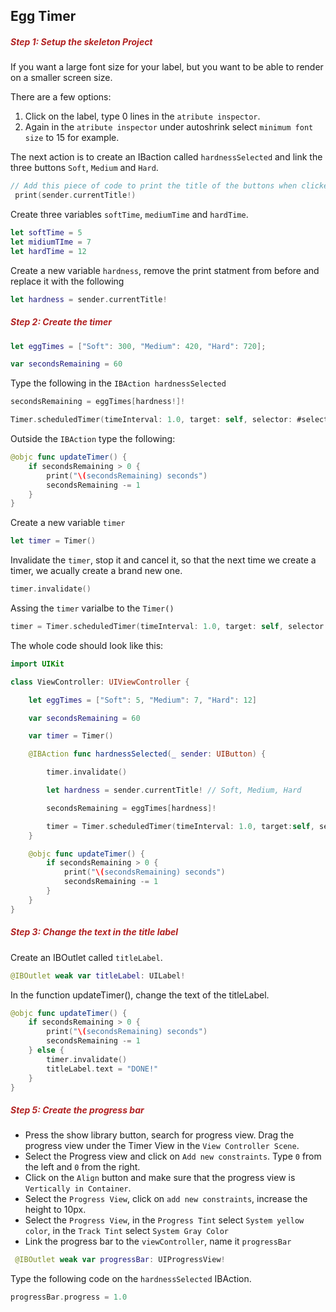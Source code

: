 <h2>Egg Timer</h2>

<h5 style="color: FireBrick">Step 1: Setup the skeleton Project</h5>

If you want a large font size for your label, but you want to be able to render on a smaller screen size.

There are a few options:

1. Click on the label, type 0 lines in the `atribute inspector`.
2. Again in the `atribute inspector` under autoshrink select `minimum font size` to 15 for example.

The next action is to create an IBaction called `hardnessSelected` and link the three buttons `Soft`, `Medium` and `Hard`.

```swift
// Add this piece of code to print the title of the buttons when clicked.
 print(sender.currentTitle!)
```

Create three variables `softTime`, `mediumTime` and `hardTime`.

```swift
let softTime = 5
let midiumTIme = 7
let hardTime = 12
```

Create a new variable `hardness`, remove the print statment from before and replace it with the following

```swift
let hardness = sender.currentTitle!
```

<h5 style="color: FireBrick">Step 2: Create the timer</h5>

```swift
let eggTimes = ["Soft": 300, "Medium": 420, "Hard": 720];

var secondsRemaining = 60
```

Type the following in the `IBAction hardnessSelected`

```swift
secondsRemaining = eggTimes[hardness!]!

Timer.scheduledTimer(timeInterval: 1.0, target: self, selector: #selector(updateTimer), userInfo:nil, repeats: <#T##Bool#>)
```

Outside the `IBAction` type the following:

```swift
@objc func updateTimer() {
    if secondsRemaining > 0 {
        print("\(secondsRemaining) seconds")
        secondsRemaining -= 1
    }
}
```

Create a new variable `timer`

```swift
let timer = Timer()
```

Invalidate the `timer`, stop it and cancel it, so that the next time we create a timer, we acually create a brand new one.

```swift
timer.invalidate()
```

Assing the `timer` varialbe to the `Timer()`

```swift
timer = Timer.scheduledTimer(timeInterval: 1.0, target: self, selector: #selector(updateTimer), userInfo:nil, repeats: <#T##Bool#>)
```

The whole code should look like this:

```swift
import UIKit

class ViewController: UIViewController {

    let eggTimes = ["Soft": 5, "Medium": 7, "Hard": 12]

    var secondsRemaining = 60

    var timer = Timer()

    @IBAction func hardnessSelected(_ sender: UIButton) {

        timer.invalidate()

        let hardness = sender.currentTitle! // Soft, Medium, Hard

        secondsRemaining = eggTimes[hardness]!

        timer = Timer.scheduledTimer(timeInterval: 1.0, target:self, selector: #selector(updateTimer), userInfo:nil, repeats: true)
    }

    @objc func updateTimer() {
        if secondsRemaining > 0 {
            print("\(secondsRemaining) seconds")
            secondsRemaining -= 1
        }
    }
}
```

<h5 style="color: FireBrick">Step 3: Change the text in the title label</h5>

Create an IBOutlet called `titleLabel`.

```swift
@IBOutlet weak var titleLabel: UILabel!
```

In the function updateTimer(), change the text of the titleLabel.

```swift
@objc func updateTimer() {
    if secondsRemaining > 0 {
        print("\(secondsRemaining) seconds")
        secondsRemaining -= 1
    } else {
        timer.invalidate()
        titleLabel.text = "DONE!"
    }
}
```

<h5 style="color: FireBrick">Step 5: Create the progress bar</h5>

- Press the show library button, search for progress view.
  Drag the progress view under the Timer View in the `View Controller Scene`.
- Select the Progress view and click on `Add new constraints`.
  Type `0` from the left and `0` from the right.
- Click on the `Align` button and make sure that the progress view is `Vertically in Container`.
- Select the `Progress View`, click on `add new constraints`, increase the height to 10px.
- Select the `Progress View`, in the `Progress Tint` select `System yellow color`, in the `Track Tint` select `System Gray Color`
- Link the progress bar to the `viewController`, name it `progressBar`

```swift
 @IBOutlet weak var progressBar: UIProgressView!
```

Type the following code on the `hardnessSelected` IBAction.

```swift
progressBar.progress = 1.0
```
